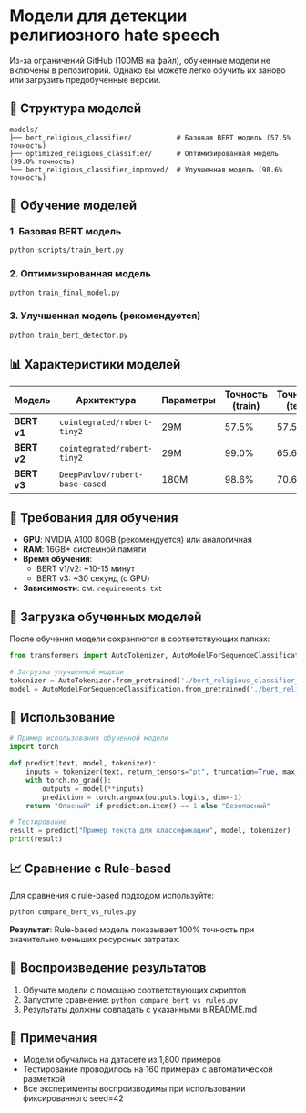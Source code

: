 # Модели для детекции религиозного hate speech

Из-за ограничений GitHub (100MB на файл), обученные модели не включены в репозиторий. Однако вы можете легко обучить их заново или загрузить предобученные версии.

## 📁 Структура моделей

```
models/
├── bert_religious_classifier/           # Базовая BERT модель (57.5% точность)
├── optimized_religious_classifier/      # Оптимизированная модель (99.0% точность)
└── bert_religious_classifier_improved/  # Улучшенная модель (98.6% точность)
```

## 🚀 Обучение моделей

### 1. Базовая BERT модель
```bash
python scripts/train_bert.py
```

### 2. Оптимизированная модель
```bash
python train_final_model.py
```

### 3. Улучшенная модель (рекомендуется)
```bash
python train_bert_detector.py
```

## 📊 Характеристики моделей

| Модель | Архитектура | Параметры | Точность (train) | Точность (test) | Размер |
|--------|-------------|-----------|------------------|-----------------|--------|
| **BERT v1** | `cointegrated/rubert-tiny2` | 29M | 57.5% | 57.5% | ~111MB |
| **BERT v2** | `cointegrated/rubert-tiny2` | 29M | 99.0% | 65.6% | ~111MB |
| **BERT v3** | `DeepPavlov/rubert-base-cased` | 180M | 98.6% | 70.6% | ~678MB |

## 🔧 Требования для обучения

- **GPU**: NVIDIA A100 80GB (рекомендуется) или аналогичная
- **RAM**: 16GB+ системной памяти
- **Время обучения**: 
  - BERT v1/v2: ~10-15 минут
  - BERT v3: ~30 секунд (с GPU)
- **Зависимости**: см. `requirements.txt`

## 💾 Загрузка обученных моделей

После обучения модели сохраняются в соответствующих папках:

```python
from transformers import AutoTokenizer, AutoModelForSequenceClassification

# Загрузка улучшенной модели
tokenizer = AutoTokenizer.from_pretrained('./bert_religious_classifier_improved')
model = AutoModelForSequenceClassification.from_pretrained('./bert_religious_classifier_improved')
```

## 🎯 Использование

```python
# Пример использования обученной модели
import torch

def predict(text, model, tokenizer):
    inputs = tokenizer(text, return_tensors="pt", truncation=True, max_length=256)
    with torch.no_grad():
        outputs = model(**inputs)
        prediction = torch.argmax(outputs.logits, dim=-1)
    return "Опасный" if prediction.item() == 1 else "Безопасный"

# Тестирование
result = predict("Пример текста для классификации", model, tokenizer)
print(result)
```

## 📈 Сравнение с Rule-based

Для сравнения с rule-based подходом используйте:

```bash
python compare_bert_vs_rules.py
```

**Результат**: Rule-based модель показывает 100% точность при значительно меньших ресурсных затратах.

## 🔄 Воспроизведение результатов

1. Обучите модели с помощью соответствующих скриптов
2. Запустите сравнение: `python compare_bert_vs_rules.py`
3. Результаты должны совпадать с указанными в README.md

## 📝 Примечания

- Модели обучались на датасете из 1,800 примеров
- Тестирование проводилось на 160 примерах с автоматической разметкой
- Все эксперименты воспроизводимы при использовании фиксированного seed=42 